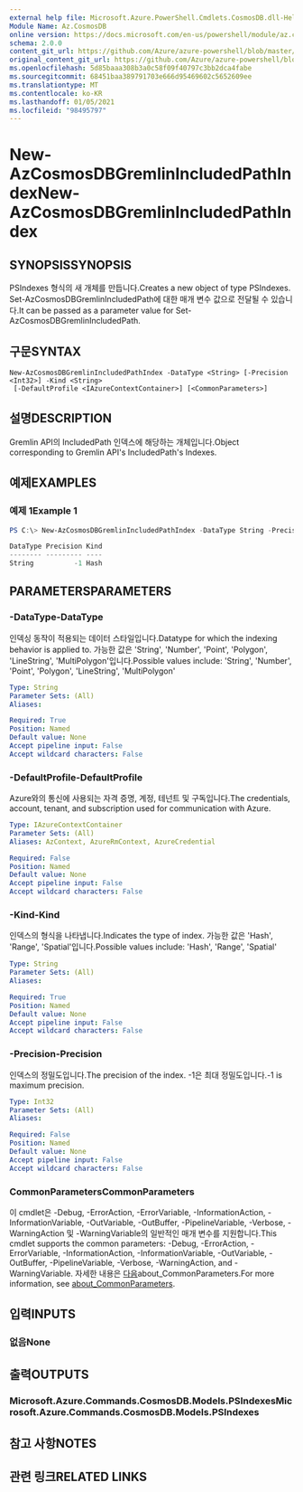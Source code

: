 ```yaml
---
external help file: Microsoft.Azure.PowerShell.Cmdlets.CosmosDB.dll-Help.xml
Module Name: Az.CosmosDB
online version: https://docs.microsoft.com/en-us/powershell/module/az.cosmosdb/new-azcosmosdbgremlinincludedpathindex
schema: 2.0.0
content_git_url: https://github.com/Azure/azure-powershell/blob/master/src/CosmosDB/CosmosDB/help/New-AzCosmosDBGremlinIncludedPathIndex.md
original_content_git_url: https://github.com/Azure/azure-powershell/blob/master/src/CosmosDB/CosmosDB/help/New-AzCosmosDBGremlinIncludedPathIndex.md
ms.openlocfilehash: 5d85baaa308b3a0c58f09f40797c3bb2dca4fabe
ms.sourcegitcommit: 68451baa389791703e666d95469602c5652609ee
ms.translationtype: MT
ms.contentlocale: ko-KR
ms.lasthandoff: 01/05/2021
ms.locfileid: "98495797"
---
```

# <span data-ttu-id="ceec6-101">New-AzCosmosDBGremlinIncludedPathIndex</span><span class="sxs-lookup"><span data-stu-id="ceec6-101">New-AzCosmosDBGremlinIncludedPathIndex</span></span>

## <span data-ttu-id="ceec6-102">SYNOPSIS</span><span class="sxs-lookup"><span data-stu-id="ceec6-102">SYNOPSIS</span></span>
<span data-ttu-id="ceec6-103">PSIndexes 형식의 새 개체를 만듭니다.</span><span class="sxs-lookup"><span data-stu-id="ceec6-103">Creates a new object of type PSIndexes.</span></span> <span data-ttu-id="ceec6-104">Set-AzCosmosDBGremlinIncludedPath에 대한 매개 변수 값으로 전달될 수 있습니다.</span><span class="sxs-lookup"><span data-stu-id="ceec6-104">It can be passed as a parameter value for Set-AzCosmosDBGremlinIncludedPath.</span></span>

## <span data-ttu-id="ceec6-105">구문</span><span class="sxs-lookup"><span data-stu-id="ceec6-105">SYNTAX</span></span>

```
New-AzCosmosDBGremlinIncludedPathIndex -DataType <String> [-Precision <Int32>] -Kind <String>
 [-DefaultProfile <IAzureContextContainer>] [<CommonParameters>]
```

## <span data-ttu-id="ceec6-106">설명</span><span class="sxs-lookup"><span data-stu-id="ceec6-106">DESCRIPTION</span></span>
<span data-ttu-id="ceec6-107">Gremlin API의 IncludedPath 인덱스에 해당하는 개체입니다.</span><span class="sxs-lookup"><span data-stu-id="ceec6-107">Object corresponding to Gremlin API's IncludedPath's Indexes.</span></span>

## <span data-ttu-id="ceec6-108">예제</span><span class="sxs-lookup"><span data-stu-id="ceec6-108">EXAMPLES</span></span>

### <span data-ttu-id="ceec6-109">예제 1</span><span class="sxs-lookup"><span data-stu-id="ceec6-109">Example 1</span></span>
```powershell
PS C:\> New-AzCosmosDBGremlinIncludedPathIndex -DataType String -Precision -1 -Kind Hash

DataType Precision Kind
-------- --------- ----
String          -1 Hash
```

## <span data-ttu-id="ceec6-110">PARAMETERS</span><span class="sxs-lookup"><span data-stu-id="ceec6-110">PARAMETERS</span></span>

### <span data-ttu-id="ceec6-111">-DataType</span><span class="sxs-lookup"><span data-stu-id="ceec6-111">-DataType</span></span>
<span data-ttu-id="ceec6-112">인덱싱 동작이 적용되는 데이터 스타일입니다.</span><span class="sxs-lookup"><span data-stu-id="ceec6-112">Datatype for which the indexing behavior is applied to.</span></span>
<span data-ttu-id="ceec6-113">가능한 값은 'String', 'Number', 'Point', 'Polygon', 'LineString', 'MultiPolygon'입니다.</span><span class="sxs-lookup"><span data-stu-id="ceec6-113">Possible values include: 'String', 'Number', 'Point', 'Polygon', 'LineString', 'MultiPolygon'</span></span>

```yaml
Type: String
Parameter Sets: (All)
Aliases:

Required: True
Position: Named
Default value: None
Accept pipeline input: False
Accept wildcard characters: False
```

### <span data-ttu-id="ceec6-114">-DefaultProfile</span><span class="sxs-lookup"><span data-stu-id="ceec6-114">-DefaultProfile</span></span>
<span data-ttu-id="ceec6-115">Azure와의 통신에 사용되는 자격 증명, 계정, 테넌트 및 구독입니다.</span><span class="sxs-lookup"><span data-stu-id="ceec6-115">The credentials, account, tenant, and subscription used for communication with Azure.</span></span>

```yaml
Type: IAzureContextContainer
Parameter Sets: (All)
Aliases: AzContext, AzureRmContext, AzureCredential

Required: False
Position: Named
Default value: None
Accept pipeline input: False
Accept wildcard characters: False
```

### <span data-ttu-id="ceec6-116">-Kind</span><span class="sxs-lookup"><span data-stu-id="ceec6-116">-Kind</span></span>
<span data-ttu-id="ceec6-117">인덱스의 형식을 나타냅니다.</span><span class="sxs-lookup"><span data-stu-id="ceec6-117">Indicates the type of index.</span></span>
<span data-ttu-id="ceec6-118">가능한 값은 'Hash', 'Range', 'Spatial'입니다.</span><span class="sxs-lookup"><span data-stu-id="ceec6-118">Possible values include: 'Hash', 'Range', 'Spatial'</span></span>

```yaml
Type: String
Parameter Sets: (All)
Aliases:

Required: True
Position: Named
Default value: None
Accept pipeline input: False
Accept wildcard characters: False
```

### <span data-ttu-id="ceec6-119">-Precision</span><span class="sxs-lookup"><span data-stu-id="ceec6-119">-Precision</span></span>
<span data-ttu-id="ceec6-120">인덱스의 정밀도입니다.</span><span class="sxs-lookup"><span data-stu-id="ceec6-120">The precision of the index.</span></span>
<span data-ttu-id="ceec6-121">-1은 최대 정밀도입니다.</span><span class="sxs-lookup"><span data-stu-id="ceec6-121">-1 is maximum precision.</span></span>

```yaml
Type: Int32
Parameter Sets: (All)
Aliases:

Required: False
Position: Named
Default value: None
Accept pipeline input: False
Accept wildcard characters: False
```

### <span data-ttu-id="ceec6-122">CommonParameters</span><span class="sxs-lookup"><span data-stu-id="ceec6-122">CommonParameters</span></span>
<span data-ttu-id="ceec6-123">이 cmdlet은 -Debug, -ErrorAction, -ErrorVariable, -InformationAction, -InformationVariable, -OutVariable, -OutBuffer, -PipelineVariable, -Verbose, -WarningAction 및 -WarningVariable의 일반적인 매개 변수를 지원합니다.</span><span class="sxs-lookup"><span data-stu-id="ceec6-123">This cmdlet supports the common parameters: -Debug, -ErrorAction, -ErrorVariable, -InformationAction, -InformationVariable, -OutVariable, -OutBuffer, -PipelineVariable, -Verbose, -WarningAction, and -WarningVariable.</span></span> <span data-ttu-id="ceec6-124">자세한 내용은 [다음](http://go.microsoft.com/fwlink/?LinkID=113216)about_CommonParameters.</span><span class="sxs-lookup"><span data-stu-id="ceec6-124">For more information, see [about_CommonParameters](http://go.microsoft.com/fwlink/?LinkID=113216).</span></span>

## <span data-ttu-id="ceec6-125">입력</span><span class="sxs-lookup"><span data-stu-id="ceec6-125">INPUTS</span></span>

### <span data-ttu-id="ceec6-126">없음</span><span class="sxs-lookup"><span data-stu-id="ceec6-126">None</span></span>

## <span data-ttu-id="ceec6-127">출력</span><span class="sxs-lookup"><span data-stu-id="ceec6-127">OUTPUTS</span></span>

### <span data-ttu-id="ceec6-128">Microsoft.Azure.Commands.CosmosDB.Models.PSIndexes</span><span class="sxs-lookup"><span data-stu-id="ceec6-128">Microsoft.Azure.Commands.CosmosDB.Models.PSIndexes</span></span>

## <span data-ttu-id="ceec6-129">참고 사항</span><span class="sxs-lookup"><span data-stu-id="ceec6-129">NOTES</span></span>

## <span data-ttu-id="ceec6-130">관련 링크</span><span class="sxs-lookup"><span data-stu-id="ceec6-130">RELATED LINKS</span></span>
